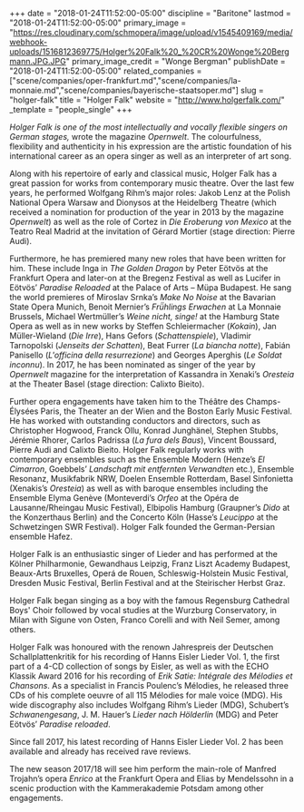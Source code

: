 +++
date = "2018-01-24T11:52:00-05:00"
discipline = "Baritone"
lastmod = "2018-01-24T11:52:00-05:00"
primary_image = "https://res.cloudinary.com/schmopera/image/upload/v1545409169/media/webhook-uploads/1516812369775/Holger%20Falk%20_%20CR%20Wonge%20Bergmann.JPG.JPG"
primary_image_credit = "Wonge Bergman"
publishDate = "2018-01-24T11:52:00-05:00"
related_companies = ["scene/companies/oper-frankfurt.md","scene/companies/la-monnaie.md","scene/companies/bayerische-staatsoper.md"]
slug = "holger-falk"
title = "Holger Falk"
website = "http://www.holgerfalk.com/"
_template = "people_single"
+++

*Holger Falk is one of the most intellectually and vocally flexible singers on German stages,* wrote the magazine *Opernwelt*. The colourfulness, flexibility and authenticity in his expression are the artistic foundation of his international career as an opera singer as well as an interpreter of art song.

Along with his repertoire of early and classical music, Holger Falk has a great passion for works from contemporary music theatre. Over the last few years, he performed Wolfgang Rihm’s major roles: Jakob Lenz at the Polish National Opera Warsaw and Dionysos at the Heidelberg Theatre (which received a nomination for production of the year in 2013 by the magazine *Opernwelt*) as well as the role of Cortez in *Die Eroberung von Mexico* at the Teatro Real Madrid at the invitation of Gérard Mortier (stage direction: Pierre Audi).

Furthermore, he has premiered many new roles that have been written for him. These include Inga in *The Golden Dragon* by Peter Eötvös at the Frankfurt Opera and later-on at the Bregenz Festival as well as Lucifer in Eötvös’ *Paradise Reloaded* at the Palace of Arts – Müpa Budapest. He sang the world premieres of Miroslav Srnka’s *Make No Noise* at the Bavarian State Opera Munich, Benoit Mernier’s *Frü̈hlings Erwachen* at La Monnaie Brussels, Michael Wertmüller’s *Weine nicht, singe!* at the Hamburg State Opera as well as in new works by Steffen Schleiermacher (*Kokain*), Jan Müller-Wieland (*Die Irre*), Hans Gefors (*Schattenspiele*), Vladimir Tarnopolski (*Jenseits der Schatten*), Beat Furrer (*La biancha notte*), Fabián Panisello (*L'officina della resurrezione*) and Georges Aperghis (*Le Soldat inconnu*). In 2017, he has been nominated as singer of the year by *Opernwelt* magazine for the interpretation of Kassandra in Xenaki’s *Oresteia* at the Theater Basel (stage direction: Calixto Bieito).

Further opera engagements have taken him to the Théâtre des Champs-Élysées Paris, the Theater an der Wien and the Boston Early Music Festival. He has worked with outstanding conductors and directors, such as Christopher Hogwood, Franck Ollu, Konrad Junghänel, Stephen Stubbs, Jérémie Rhorer, Carlos Padrissa (*La fura dels Baus*), Vincent Boussard, Pierre Audi and Calixto Bieito. Holger Falk regularly works with contemporary ensembles such as the Ensemble Modern (Henze’s *El Cimarron*, Goebbels’ *Landschaft mit entfernten Verwandten* etc.), Ensemble Resonanz, Musikfabrik NRW, Doelen Ensemble Rotterdam, Basel Sinfonietta (Xenakis’s *Oresteia*) as well as with baroque ensembles including the Ensemble Elyma Genève (Monteverdi’s *Orfeo* at the Opéra de Lausanne/Rheingau Music Festival), Elbipolis Hamburg (Graupner’s *Dido* at the Konzerthaus Berlin) and the Concerto Köln (Hasse’s *Leucippo* at the Schwetzingen SWR Festival). Holger Falk founded the German-Persian ensemble Hafez.

Holger Falk is an enthusiastic singer of Lieder and has performed at the Kölner Philharmonie, Gewandhaus Leipzig, Franz Liszt Academy Budapest, Beaux-Arts Bruxelles, Operá de Rouen, Schleswig-Holstein
Music Festival, Dresden Music Festival, Berlin Festival and at the Steirischer Herbst Graz.

Holger Falk began singing as a boy with the famous Regensburg Cathedral Boys' Choir followed by vocal studies at the Wurzburg Conservatory, in Milan with Sigune von Osten, Franco Corelli and with Neil Semer, among others.

Holger Falk was honoured with the renown Jahrespreis der Deutschen Schallplattenkritik for his recording of Hanns Eisler Lieder Vol. 1, the first part of a 4-CD collection of songs by Eisler, as well as with
the ECHO Klassik Award 2016 for his recording of *Erik Satie: Intégrale des Mélodies et Chansons*. As a specialist in Francis Poulenc’s Mélodies, he released three CDs of his complete oeuvre of all 115
Mélodies for male voice (MDG). His wide discography also includes Wolfgang Rihm’s Lieder (MDG), Schubert’s *Schwanengesang*, J. M. Hauer’s *Lieder nach Hölderlin* (MDG) and Peter Eötvös’ *Paradise reloaded*.

Since fall 2017, his latest recording of Hanns Eisler Lieder Vol. 2 has been available and already has received rave reviews.

The new season 2017/18 will see him perform the main-role of Manfred Trojahn’s opera *Enrico* at the Frankfurt Opera and Elias by Mendelssohn in a scenic production with the Kammerakademie Potsdam among other engagements.
